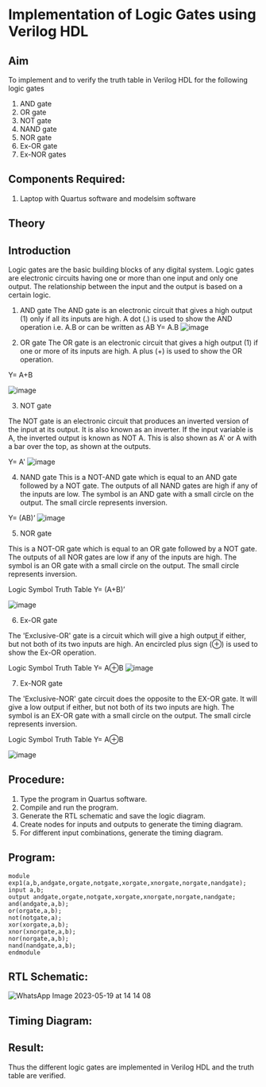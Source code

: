 # Implementation of Logic Gates using Verilog HDL
## Aim
To implement and to verify the truth table in Verilog HDL for the following logic gates 
1.	AND gate
2.	 OR gate
3.	 NOT gate 
4.	 NAND gate
5.	 NOR gate
6.	 Ex-OR gate
7.	 Ex-NOR gates 

## Components Required:
1.	Laptop with Quartus software and modelsim software

## Theory
## Introduction
Logic gates are the basic building blocks of any digital system. Logic gates are electronic circuits having one or more than one input and only one output. The relationship between the input and the output is based on a certain logic. 


1) AND gate
The AND gate is an electronic circuit that gives a high output (1) only if all its inputs are high. A dot (.) is used to show the AND operation i.e. A.B or can be written as AB
	Y= A.B
![image](https://github.com/rvinifa/ex1final/assets/133735746/0b3bb617-91e2-48cb-b076-0ee1a72e0479)

  





2) OR gate
The OR gate is an electronic circuit that gives a high output (1) if one or more of its inputs are high. A plus (+) is used to show the OR operation.

  Y= A+B

![image](https://github.com/rvinifa/ex1final/assets/133735746/68debf78-a4f1-47a5-9dba-0220a8c3f537)
 




3) NOT gate

The NOT gate is an electronic circuit that produces an inverted version of the input at its output. It is also known as an inverter. If the input variable is A, the inverted output is known as NOT A. This is also shown as A' or A with a bar over the top, as shown at the outputs.

Y= A'
![image](https://github.com/rvinifa/ex1final/assets/133735746/bfb047a9-0077-4164-bd7d-3972a1b5f997)


 




4) NAND gate
This is a NOT-AND gate which is equal to an AND gate followed by a NOT gate. The outputs of all NAND gates are high if any of the inputs are low. The symbol is an AND gate with a small circle on the output. The small circle represents inversion.

Y= (AB)’
![image](https://github.com/rvinifa/ex1final/assets/133735746/f103398b-56bf-43d0-a454-c611aa79ce1e)



 



5) NOR gate

This is a NOT-OR gate which is equal to an OR gate followed by a NOT gate. The outputs of all NOR gates are low if any of the inputs are high. The symbol is an OR gate with a small circle on the output. The small circle represents inversion.


Logic Symbol							Truth Table
Y= (A+B)’

 ![image](https://github.com/rvinifa/ex1final/assets/133735746/22a03cab-dc44-4a49-a293-b03dfd4b586e)





6) Ex-OR gate

The 'Exclusive-OR' gate is a circuit which will give a high output if either, but not both of its two inputs are high. An encircled plus sign (⊕) is used to show the Ex-OR operation.


Logic Symbol							Truth Table
Y= A⊕B
![image](https://github.com/rvinifa/ex1final/assets/133735746/cf18ea9e-7d95-4416-bd1d-350141b010c2)

 











7) Ex-NOR gate

The 'Exclusive-NOR' gate circuit does the opposite to the EX-OR gate. It will give a low output if either, but not both of its two inputs are high. The symbol is an EX-OR gate with a small circle on the output. The small circle represents inversion.


Logic Symbol						Truth Table
Y= A⊕B

![image](https://github.com/rvinifa/ex1final/assets/133735746/f5fc7782-e4a7-47d1-b596-394835324213)
 






## Procedure:
1.	Type the program in Quartus software.
2.	Compile and run the program.
3.	Generate the RTL schematic and save the logic diagram.
4.	Create nodes for inputs and outputs to generate the timing diagram.
5.	For different input combinations, generate the timing diagram.

## Program:
```
module exp1(a,b,andgate,orgate,notgate,xorgate,xnorgate,norgate,nandgate);
input a,b;
output andgate,orgate,notgate,xorgate,xnorgate,norgate,nandgate;
and(andgate,a,b);
or(orgate,a,b);
not(notgate,a);
xor(xorgate,a,b);
xnor(xnorgate,a,b);
nor(norgate,a,b);
nand(nandgate,a,b);
endmodule
```


## RTL Schematic:

![WhatsApp Image 2023-05-19 at 14 14 08](https://github.com/lubindher/ex1final/assets/119559904/581b5ab7-fa51-44b0-ba0f-c8621ccfb109)

## Timing Diagram:




## Result:

Thus the different logic gates are implemented in Verilog HDL and the truth table are verified.



